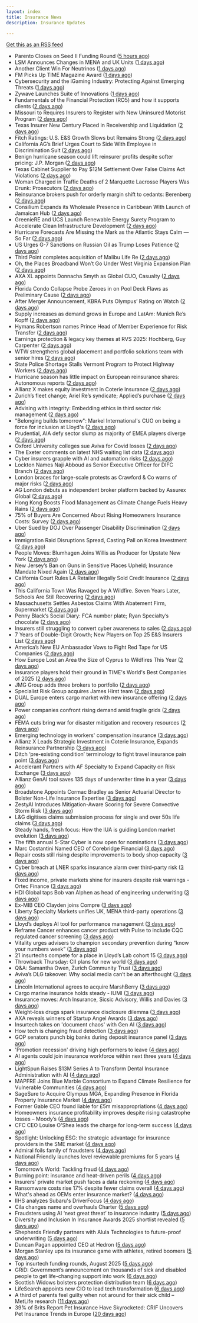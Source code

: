 ```yaml
---
layout: index
title: Insurance News
description: Insurance Updates

---
```


[Get this as an RSS feed](/insurance.rss)

<!-- news_marker starts -->
- Parento Closes on Seed II Funding Round ([5 hours ago](https://insurance-edge.net/2025/09/14/parento-closes-on-seed-ii-funding-round/))
- LSM Announces Changes in MENA and UK Units ([1 days ago](https://insurance-edge.net/2025/09/13/lsm-announces-changes-in-mena-and-uk-units/))
- Another Client Win For Neutrinos ([1 days ago](https://insurance-edge.net/2025/09/12/another-client-win-for-neutrinos/))
- FM Picks Up TIME Magazine Award ([1 days ago](https://insurance-edge.net/2025/09/12/fm-picks-up-time-magazine-award/))
- Cybersecurity and the iGaming Industry: Protecting Against Emerging Threats ([1 days ago](https://insurance-edge.net/2025/09/12/cybersecurity-and-the-igaming-industry-protecting-against-emerging-threats/))
- Zywave Launches Suite of Innovations ([1 days ago](https://insurance-edge.net/2025/09/12/zywave-launches-suite-of-innovations/))
- Fundamentals of the Financial Protection (RO5) and how it supports clients ([2 days ago](https://www.insurancebusinessmag.com/uk/guides/fundamentals-of-the-financial-protection-ro5-and-how-it-supports-clients-549550.aspx))
- Missouri to Requires Insurers to Register with New Uninsured Motorist Program ([2 days ago](https://www.insurancejournal.com/news/midwest/2025/09/12/839036.htm))
- Texas Insurer New Century Placed in Receivership and Liquidation ([2 days ago](https://www.insurancejournal.com/news/southcentral/2025/09/12/839025.htm))
- Fitch Ratings: U.S. E&S Growth Slows but Remains Strong ([2 days ago](https://www.insurancejournal.com/news/national/2025/09/12/839020.htm))
- California AG’s Brief Urges Court to Side With Employee in Discrimination Suit ([2 days ago](https://www.insurancejournal.com/news/west/2025/09/12/839029.htm))
- Benign hurricane season could lift reinsurer profits despite softer pricing: J.P. Morgan ([2 days ago](https://www.reinsurancene.ws/benign-hurricane-season-could-lift-reinsurer-profits-despite-softer-pricing-j-p-morgan/))
- Texas Cabinet Supplier to Pay $12M Settlement Over False Claims Act Violations ([2 days ago](https://www.insurancejournal.com/news/southcentral/2025/09/12/839021.htm))
- Woman Charged in Traffic Deaths of 2 Marquette Lacrosse Players Was Drunk: Prosecutors ([2 days ago](https://www.insurancejournal.com/news/midwest/2025/09/12/839016.htm))
- Reinsurance brokers push for orderly margin shift to cedants: Berenberg ([2 days ago](https://www.reinsurancene.ws/reinsurance-brokers-push-for-orderly-margin-shift-to-cedants-berenberg/))
- Consilium Expands its Wholesale Presence in Caribbean With Launch of Jamaican Hub ([2 days ago](https://www.insurancejournal.com/news/international/2025/09/12/839003.htm))
- GreenieRE and UCS Launch Renewable Energy Surety Program to Accelerate Clean Infrastructure Development ([2 days ago](https://www.insurtechinsights.com/greeniere-and-ucs-launch-renewable-energy-surety-program-to-accelerate-clean-infrastructure-development/))
- Hurricane Forecasts Are Missing the Mark as the Atlantic Stays Calm — So Far ([2 days ago](https://www.insurancejournal.com/news/national/2025/09/12/838942.htm))
- US Urges G-7 Sanctions on Russian Oil as Trump Loses Patience ([2 days ago](https://www.insurancejournal.com/news/international/2025/09/12/838975.htm))
- Third Point completes acquisition of Malibu Life Re ([2 days ago](https://www.reinsurancene.ws/third-point-completes-acquisition-of-malibu-life-re/))
- Oh, the Places Broadband Won’t Go Under West Virginia Expansion Plan ([2 days ago](https://www.insurancejournal.com/news/southeast/2025/09/12/838989.htm))
- AXA XL appoints Donnacha Smyth as Global CUO, Casualty ([2 days ago](https://www.reinsurancene.ws/axa-xl-appoints-donnacha-smyth-as-global-cuo-casualty/))
- Florida Condo Collapse Probe Zeroes in on Pool Deck Flaws as Preliminary Cause ([2 days ago](https://www.insurancejournal.com/news/southeast/2025/09/12/838986.htm))
- After Merger Announcement, KBRA Puts Olympus’ Rating on Watch ([2 days ago](https://www.insurancejournal.com/news/southeast/2025/09/12/838981.htm))
- Supply increases as demand grows in Europe and LatAm: Munich Re’s Kopff ([2 days ago](https://www.reinsurancene.ws/supply-increases-as-demand-grows-in-europe-and-latam-munich-res-kopff/))
- Hymans Robertson names Prince Head of Member Experience for Risk Transfer ([2 days ago](https://www.reinsurancene.ws/hymans-robertson-names-prince-head-of-member-experience-for-risk-transfer/))
- Earnings protection & legacy key themes at RVS 2025: Hochberg, Guy Carpenter ([2 days ago](https://www.reinsurancene.ws/earnings-protection-legacy-key-themes-at-rvs-2025-hochberg-guy-carpenter/))
- WTW strengthens global placement and portfolio solutions team with senior hires ([2 days ago](https://www.reinsurancene.ws/wtw-strengthens-global-placement-and-portfolio-solutions-team-with-senior-hires/))
- State Police Shortage Stalls Vermont Program to Protect Highway Workers ([2 days ago](https://www.insurancejournal.com/news/east/2025/09/12/838966.htm))
- Hurricane season has little impact on European reinsurance shares: Autonomous reports ([2 days ago](https://www.reinsurancene.ws/hurricane-season-has-little-impact-on-european-reinsurance-shares-autonomous-reports/))
- Allianz X makes equity investment in Coterie Insurance ([2 days ago](https://www.reinsurancene.ws/allianz-x-makes-equity-investment-in-coterie-insurance/))
- Zurich’s fleet change; Ariel Re’s syndicate; Applied’s purchase ([2 days ago](https://www.postonline.co.uk/news/7959004/zurich%E2%80%99s-fleet-change-ariel-re%E2%80%99s-syndicate-applied%E2%80%99s-purchase))
- Advising with integrity: Embedding ethics in third sector risk management ([2 days ago](https://www.insurancebusinessmag.com/uk/news/breaking-news/advising-with-integrity-embedding-ethics-in-third-sector-risk-management-549502.aspx))
- "Belonging builds tomorrow": Markel International's CUO on being a force for inclusion at Lloyd's ([2 days ago](https://www.insurancebusinessmag.com/uk/news/diversity-inclusion/belonging-builds-tomorrow-markel-internationals-cuo-on-being-a-force-for-inclusion-at-lloyds-549345.aspx))
- Prudential, AIA defy sector slump as majority of EMEA players diverge ([2 days ago](https://www.insurancebusinessmag.com/uk/news/breaking-news/prudential-aia-defy-sector-slump-as-majority-of-emea-players-diverge-549496.aspx))
- Oxford University colleges sue Aviva for Covid losses ([2 days ago](https://www.postonline.co.uk/commercial/7959007/oxford-university-colleges-sue-aviva-for-covid-losses))
- The Exeter comments on latest NHS waiting list data ([2 days ago](https://ifamagazine.com/the-exeter-comments-on-latest-nhs-waiting-list-data/))
- Cyber insurers grapple with AI and automation risks ([2 days ago](https://www.postonline.co.uk/news/7959006/cyber-insurers-grapple-with-ai-and-automation-risks))
- Lockton Names Naji Abboud as Senior Executive Officer for DIFC Branch ([2 days ago](https://www.insurtechinsights.com/lockton-names-naji-abboud-as-senior-executive-officer-for-difc-branch/))
- London braces for large-scale protests as Crawford & Co warns of major risks ([2 days ago](https://www.insurancebusinessmag.com/uk/news/breaking-news/london-braces-for-largescale-protests-as-crawford-and-co-warns-of-major-risks-549478.aspx))
- AG London debuts as independent broker platform backed by Assurex Global ([2 days ago](https://www.insurancebusinessmag.com/uk/news/breaking-news/ag-london-debuts-as-independent-broker-platform-backed-by-assurex-global-549462.aspx))
- Hong Kong Boosts Flood Management as Climate Change Fuels Heavy Rains ([2 days ago](https://www.insurancejournal.com/news/international/2025/09/12/838950.htm))
- 75% of Buyers Are Concerned About Rising Homeowners Insurance Costs: Survey ([2 days ago](https://www.insurancejournal.com/news/national/2025/09/12/838913.htm))
- Uber Sued by DOJ Over Passenger Disability Discrimination ([2 days ago](https://www.insurancejournal.com/news/national/2025/09/12/838908.htm))
- Immigration Raid Disruptions Spread, Casting Pall on Korea Investment ([2 days ago](https://www.insurancejournal.com/news/international/2025/09/12/838925.htm))
- People Moves: Blumhagen Joins Willis as Producer for Upstate New York ([2 days ago](https://www.insurancejournal.com/news/east/2025/09/12/838880.htm))
- New Jersey’s Ban on Guns in Sensitive Places Upheld; Insurance Mandate Nixed Again ([2 days ago](https://www.insurancejournal.com/news/east/2025/09/12/838911.htm))
- California Court Rules LA Retailer Illegally Sold Credit Insurance ([2 days ago](https://www.insurancejournal.com/news/west/2025/09/12/838749.htm))
- This California Town Was Ravaged by A Wildfire. Seven Years Later, Schools Are Still Recovering ([2 days ago](https://www.insurancejournal.com/news/west/2025/09/12/838886.htm))
- Massachusetts Settles Asbestos Claims With Abatement Firm, Supermarket ([2 days ago](https://www.insurancejournal.com/news/east/2025/09/12/838885.htm))
- Penny Black’s Social Diary: FCA number plate; Ryan Specialty’s chocolate ([2 days ago](https://www.postonline.co.uk/people/7958860/penny-black%E2%80%99s-social-diary-fca-number-plate-ryan-specialty%E2%80%99s-chocolate))
- Insurers still struggling to convert cyber awareness to sales ([2 days ago](https://www.postonline.co.uk/broker/7958985/insurers-still-struggling-to-convert-cyber-awareness-to-sales))
- 7 Years of Double-Digit Growth; New Players on Top 25 E&S Insurers List ([2 days ago](https://www.insurancejournal.com/news/national/2025/09/12/838828.htm))
- America’s New EU Ambassador Vows to Fight Red Tape for US Companies ([2 days ago](https://www.insurancejournal.com/news/international/2025/09/12/838920.htm))
- How Europe Lost an Area the Size of Cyprus to Wildfires This Year ([2 days ago](https://www.insurancejournal.com/news/international/2025/09/12/838930.htm))
- Insurance players hold their ground in TIME's World's Best Companies of 2025 ([2 days ago](https://www.insurancebusinessmag.com/uk/news/breaking-news/insurance-players-hold-their-ground-in-times-worlds-best-companies-of-2025-549431.aspx))
- JMG Group adds three brokers to portfolio ([2 days ago](https://www.insurancebusinessmag.com/uk/news/mergers-acquisitions/jmg-group-adds-three-brokers-to-portfolio-549430.aspx))
- Specialist Risk Group acquires James Hirst team ([2 days ago](https://www.insurancebusinessmag.com/uk/news/mergers-acquisitions/specialist-risk-group-acquires-james-hirst-team-549429.aspx))
- DUAL Europe enters cargo market with new insurance offering ([2 days ago](https://www.insurancebusinessmag.com/uk/news/marine/dual-europe-enters-cargo-market-with-new-insurance-offering-549427.aspx))
- Power companies confront rising demand amid fragile grids ([2 days ago](https://www.insurancebusinessmag.com/uk/news/breaking-news/power-companies-confront-rising-demand-amid-fragile-grids-549405.aspx))
- FEMA cuts bring war for disaster mitigation and recovery resources ([2 days ago](https://www.dig-in.com/news/fema-cuts-bring-war-for-disaster-mitigation-resources))
- Emerging technology in workers' compensation insurance ([3 days ago](https://www.dig-in.com/podcast/emerging-technology-in-workers-compensation-insurance))
- Allianz X Leads Strategic Investment in Coterie Insurance, Expands Reinsurance Partnership ([3 days ago](https://www.insurtechinsights.com/allianz-x-leads-strategic-investment-in-coterie-insurance-expands-reinsurance-partnership/))
- Ditch ‘pre-existing condition’ terminology to fight travel insurance pain point ([3 days ago](https://www.postonline.co.uk/news/7958966/ditch-%E2%80%98pre-existing-condition%E2%80%99-terminology-to-fight-travel-insurance-pain-point))
- Accelerant Partners with AF Specialty to Expand Capacity on Risk Exchange ([3 days ago](https://www.insurtechinsights.com/accelerant-partners-with-af-specialty-to-expand-capacity-on-risk-exchange/))
- Allianz GenAI tool saves 135 days of underwriter time in a year ([3 days ago](https://www.postonline.co.uk/technology/7959005/allianz-genai-tool-saves-135-days-of-underwriter-time-in-a-year))
- Broadstone Appoints Cormac Bradley as Senior Actuarial Director to Bolster Non-Life Insurance Expertise ([3 days ago](https://www.insurtechinsights.com/broadstone-appoints-cormac-bradley-as-senior-actuarial-director-to-bolster-non-life-insurance-expertise/))
- ZestyAI Introduces Mitigation-Aware Scoring for Severe Convective Storm Risk ([3 days ago](https://www.insurtechinsights.com/zestyai-introduces-mitigation-aware-scoring-for-severe-convective-storm-risk/))
- L&G digitises claims submission process for single and over 50s life claims ([3 days ago](https://ifamagazine.com/lg-digitises-claims-submission-process-for-single-and-over-50s-life-claims/))
- Steady hands, fresh focus: How the IUA is guiding London market evolution ([3 days ago](https://www.insurancebusinessmag.com/uk/news/breaking-news/steady-hands-fresh-focus-how-the-iua-is-guiding-london-market-evolution-549328.aspx))
- The fifth annual 5-Star Cyber is now open for nominations ([3 days ago](https://www.insurancebusinessmag.com/uk/news/cyber/the-fifth-annual-5star-cyber-is-now-open-for-nominations-549327.aspx))
- Marc Costantini Named CEO of Corebridge Financial ([3 days ago](https://www.insurtechinsights.com/marc-costantini-named-ceo-of-corebridge-financial/))
- Repair costs still rising despite improvements to body shop capacity ([3 days ago](https://www.postonline.co.uk/news/7958986/repair-costs-still-rising-despite-improvements-to-body-shop-capacity))
- Cyber breach at LNER sparks insurance alarm over third-party risk ([3 days ago](https://www.insurancebusinessmag.com/uk/news/cyber/cyber-breach-at-lner-sparks-insurance-alarm-over-thirdparty-risk-549376.aspx))
- Fixed income, private markets shine for insurers despite risk warnings - Ortec Finance ([3 days ago](https://www.insurancebusinessmag.com/uk/news/breaking-news/fixed-income-private-markets-shine-for-insurers-despite-risk-warnings--ortec-finance-549319.aspx))
- HDI Global taps Bob van Alphen as head of engineering underwriting ([3 days ago](https://www.insurancebusinessmag.com/uk/news/construction-engineering/hdi-global-taps-bob-van-alphen-as-head-of-engineering-underwriting-549317.aspx))
- Ex-MIB CEO Clayden joins Compre ([3 days ago](https://www.postonline.co.uk/claims/7959003/ex-mib-ceo-clayden-joins-compre))
- Liberty Specialty Markets unifies UK, MENA third-party operations ([3 days ago](https://www.insurancebusinessmag.com/uk/news/breaking-news/liberty-specialty-markets-unifies-uk-mena-thirdparty-operations-549313.aspx))
- Lloyd’s deploys AI tool for performance management ([3 days ago](https://www.postonline.co.uk/technology/7958321/lloyd%E2%80%99s-deploys-ai-tool-for-performance-management))
- Reframe Cancer enhances cancer product with Pulse to include CQC regulated cancer screening ([3 days ago](https://ifamagazine.com/reframe-cancer-enhances-cancer-product-with-pulse-to-include-cqc-regulated-cancer-screening/))
- Vitality urges advisers to champion secondary prevention during “know your numbers week” ([3 days ago](https://ifamagazine.com/vitality-urges-advisers-to-champion-secondary-prevention-during-know-your-numbers-week/))
- 21 insurtechs compete for a place in Lloyd’s Lab cohort 15 ([3 days ago](https://www.postonline.co.uk/lloyd%E2%80%99slondon/7959000/21-insurtechs-compete-for-a-place-in-lloyd%E2%80%99s-lab-cohort-15))
- Throwback Thursday: CII plans for new world ([3 days ago](https://www.postonline.co.uk/people/7956765/throwback-thursday-cii-plans-for-new-world))
- Q&A: Samantha Owen, Zurich Community Trust ([3 days ago](https://www.postonline.co.uk/people/7958089/qa-samantha-owen-zurich-community-trust))
- Aviva’s DLG takeover: Why social media can’t be an afterthought ([3 days ago](https://www.postonline.co.uk/news/7958969/aviva%E2%80%99s-dlg-takeover-why-social-media-can%E2%80%99t-be-an-afterthought))
- Lincoln International agrees to acquire MarshBerry ([3 days ago](https://www.insurancebusinessmag.com/uk/news/mergers-acquisitions/lincoln-international-agrees-to-acquire-marshberry-549269.aspx))
- Cargo marine insurance holds steady - IUMI ([3 days ago](https://www.insurancebusinessmag.com/uk/news/marine/cargo-marine-insurance-holds-steady--iumi-549261.aspx))
- Insurance moves: Arch Insurance, Sicsic Advisory, Willis and Davies ([3 days ago](https://www.insurancebusinessmag.com/uk/news/breaking-news/insurance-moves-arch-insurance-sicsic-advisory-willis-and-davies-549260.aspx))
- Weight-loss drugs spark insurance disclosure dilemma ([3 days ago](https://www.insurancebusinessmag.com/uk/news/life-insurance/weightloss-drugs-spark-insurance-disclosure-dilemma-549259.aspx))
- AXA reveals winners of Startup Angel Awards ([3 days ago](https://www.insurancebusinessmag.com/uk/news/breaking-news/axa-reveals-winners-of-startup-angel-awards-549255.aspx))
- Insurtech takes on 'document chaos' with Gen AI ([3 days ago](https://www.dig-in.com/news/insurtech-takes-on-document-chaos-with-gen-ai))
- How tech is changing fraud detection ([3 days ago](https://www.dig-in.com/opinion/how-tech-is-changing-fraud-detection))
- GOP senators punch big banks during deposit insurance panel ([3 days ago](https://www.dig-in.com/news/gop-senators-punch-big-banks-during-deposit-insurance-panel))
- 'Promotion recession' driving high performers to leave ([4 days ago](https://www.insurancebusinessmag.com/uk/business-strategy/promotion-recession-driving-high-performers-to-leave-549218.aspx))
- AI agents could join insurance workforce within next three years ([4 days ago](https://www.postonline.co.uk/news/7958997/ai-agents-could-join-insurance-workforce-within-next-three-years))
- LightSpun Raises $13M Series A to Transform Dental Insurance Administration with AI ([4 days ago](https://www.insurtechinsights.com/lightspun-raises-13m-series-a-to-transform-dental-insurance-administration-with-ai/))
- MAPFRE Joins Blue Marble Consortium to Expand Climate Resilience for Vulnerable Communities ([4 days ago](https://www.insurtechinsights.com/mapfre-joins-blue-marble-consortium-to-expand-climate-resilience-for-vulnerable-communities/))
- SageSure to Acquire Olympus MGA, Expanding Presence in Florida Property Insurance Market ([4 days ago](https://www.insurtechinsights.com/sagesure-to-acquire-olympus-mga-expanding-presence-in-florida-property-insurance-market/))
- Former Gable CEO found liable for £5m misappropriations ([4 days ago](https://www.postonline.co.uk/news/7958992/former-gable-ceo-found-liable-for-%C2%A35m-misappropriations))
- Homeowners insurance profitability improves despite rising catastrophe losses – Moody’s ([4 days ago](https://www.insurancebusinessmag.com/uk/news/property-insurance/homeowners-insurance-profitability-improves-despite-rising-catastrophe-losses--moodys-549158.aspx))
- CFC CEO Louise O'Shea leads the charge for long-term success ([4 days ago](https://www.insurancebusinessmag.com/uk/news/breaking-news/cfc-ceo-louise-oshea-leads-the-charge-for-longterm-success-549144.aspx))
- Spotlight: Unlocking ESG: the strategic advantage for insurance providers in the SME market ([4 days ago](https://www.postonline.co.uk/market-access/7958115/spotlight-unlocking-esg-the-strategic-advantage-for-insurance-providers-in-the-sme-market))
- Admiral foils family of fraudsters ([4 days ago](https://www.postonline.co.uk/claims/7958991/admiral-foils-family-of-fraudsters))
- National Friendly launches level reviewable premiums for 5 years ([4 days ago](https://ifamagazine.com/national-friendly-launches-level-reviewable-premiums-for-5-years/))
- Tomorrow’s World: Tackling fraud ([4 days ago](https://www.postonline.co.uk/claims/7958215/tomorrow%E2%80%99s-world-tackling-fraud))
- Burning point: insurance and heat-driven perils ([4 days ago](https://www.postonline.co.uk/claims/7958886/burning-point-insurance-and-heat-driven-perils))
- Insurers’ private market push faces a data reckoning ([4 days ago](https://www.postonline.co.uk/regulation/7958261/insurers%E2%80%99-private-market-push-faces-a-data-reckoning))
- Ransomware costs rise 17% despite fewer claims overall ([4 days ago](https://www.dig-in.com/news/ransomware-costs-rise-17-despite-fewer-claims))
- What's ahead as OEMs enter insurance market? ([4 days ago](https://www.dig-in.com/opinion/whats-ahead-as-oems-enter-insurance-market))
- IIHS analyzes Subaru's DriverFocus ([4 days ago](https://www.dig-in.com/news/iihs-analyzes-subarus-driverfocus))
- Cila changes name and overhauls Charter ([5 days ago](https://www.postonline.co.uk/claims/7958987/cila-changes-name-and-overhauls-charter))
- Fraudsters using AI ‘next great threat’ to insurance industry ([5 days ago](https://www.postonline.co.uk/news/7958959/fraudsters-using-ai-%E2%80%98next-great-threat%E2%80%99-to-insurance-industry))
- Diversity and Inclusion In Insurance Awards 2025 shortlist revealed ([5 days ago](https://www.postonline.co.uk/people/7958962/diversity-and-inclusion-in-insurance-awards-2025-shortlist-revealed))
- Shepherds Friendly partners with Alula Technologies to future-proof underwriting ([5 days ago](https://ifamagazine.com/shepherds-friendly-partners-with-alula-technologies-to-future-proof-underwriting/))
- Duncan Pagan appointed CEO at Hedron ([5 days ago](https://www.postonline.co.uk/broker/7958984/duncan-pagan-appointed-ceo-at-hedron))
- Morgan Stanley ups its insurance game with athletes, retired boomers ([5 days ago](https://www.dig-in.com/news/morgan-stanley-sees-big-role-for-fas-with-insurance-products))
- Top insurtech funding rounds, August 2025 ([5 days ago](https://www.dig-in.com/list/top-insurtech-funding-rounds-august-2025))
- GRiD: Government’s announcement on thousands of sick and disabled people to get life-changing support into work ([6 days ago](https://ifamagazine.com/grid-governments-announcement-on-thousands-of-sick-and-disabled-people-to-get-life-changing-support-into-work/))
- Scottish Widows bolsters protection distribution team ([6 days ago](https://ifamagazine.com/scottish-widows-bolsters-protection-distribution-team/))
- LifeSearch appoints new CIO to lead tech transformation ([6 days ago](https://ifamagazine.com/lifesearch-appoints-new-cio-to-lead-tech-transformation/))
- A third of parents feel guilty when not around for their sick child – MetLife research ([11 days ago](https://ifamagazine.com/a-third-of-parents-feel-guilty-when-not-around-for-their-sick-child-metlife-research/))
- 39% of Brits Report Pet Insurance Have Skyrocketed: CRIF Uncovers Pet Insurance Trends in Europe ([20 days ago](https://thefintechtimes.com/39-of-brits-report-pet-insurance-have-skyrocketed-crif-uncovers-pet-insurance-trends-in-europe/))

<!-- news_marker ends -->